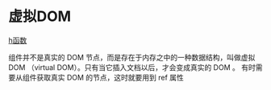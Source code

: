 # 虚拟DOM

[h函数](https://blog.csdn.net/qq_42778001/article/details/95959531)

组件并不是真实的 DOM 节点，而是存在于内存之中的一种数据结构，叫做虚拟 DOM （virtual DOM）。只有当它插入文档以后，才会变成真实的 DOM 。
有时需要从组件获取真实 DOM 的节点，这时就要用到 ref 属性